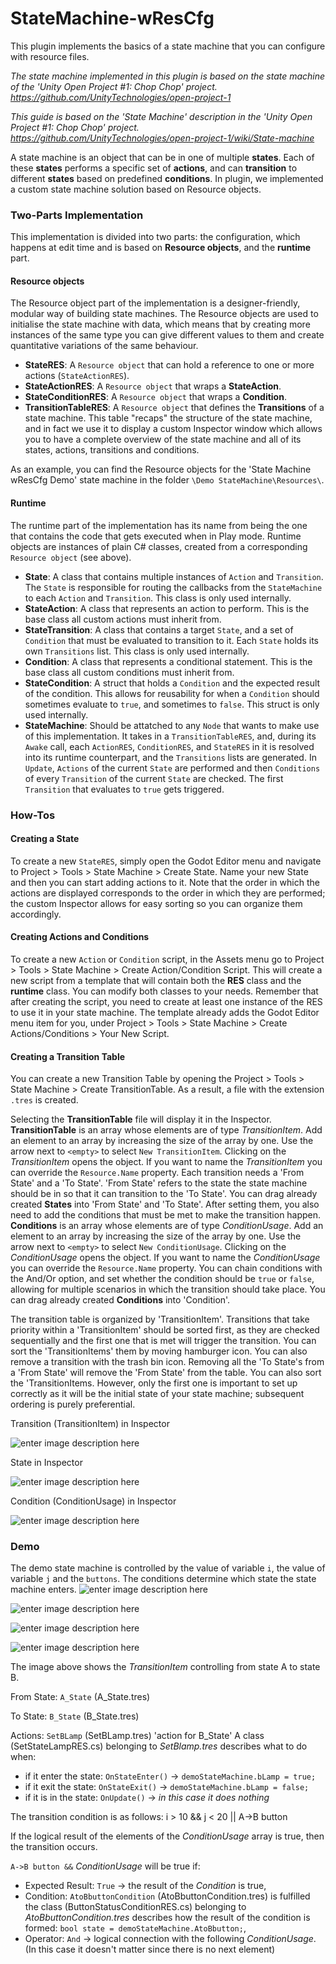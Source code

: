 # StateMachine-wResCfg
This plugin implements the basics of a state machine that you can configure with resource files.

*The state machine implemented in this plugin is based on the state machine of the 'Unity Open Project #1: Chop Chop' project.
https://github.com/UnityTechnologies/open-project-1*

*This guide is based on the 'State Machine' description in the 'Unity Open Project #1: Chop Chop' project. https://github.com/UnityTechnologies/open-project-1/wiki/State-machine*

A state machine is an object that can be in one of multiple **states**. Each of these **states** performs a specific set of **actions**, and can **transition** to different **states** based on predefined **conditions**.
In plugin, we implemented a custom state machine solution based on Resource objects.

### Two-Parts Implementation
This implementation is divided into two parts: the configuration, which happens at edit time and is based on  **Resource objects**, and the  **runtime**  part.

#### Resource objects
The Resource object part of the implementation is a designer-friendly, modular way of building state machines. The Resource objects are used to initialise the state machine with data, which means that by creating more instances of the same type you can give different values to them and create quantitative variations of the same behaviour.

-   **StateRES**: A  `Resource object`  that can hold a reference to one or more actions (`StateActionRES`).
-   **StateActionRES**: A  `Resource object`  that wraps a  **StateAction**.
-   **StateConditionRES**: A  `Resource object`  that wraps a  **Condition**.
-   **TransitionTableRES**: A  `Resource object`  that defines the  **Transitions**  of a state machine. This table "recaps" the structure of the state machine, and in fact we use it to display a custom Inspector window which allows you to have a complete overview of the state machine and all of its states, actions, transitions and conditions.

As an example, you can find the Resource objects for the 'State Machine wResCfg Demo' state machine in the folder  `\Demo StateMachine\Resources\`.

#### Runtime
The runtime part of the implementation has its name from being the one that contains the code that gets executed when in Play mode. Runtime objects are instances of plain C# classes, created from a corresponding  `Resource object`  (see above).

-   **State**: A class that contains multiple instances of  `Action`  and  `Transition`. The  `State`  is responsible for routing the callbacks from the  `StateMachine`  to each  `Action`  and  `Transition`. This class is only used internally.
-   **StateAction**: A class that represents an action to perform. This is the base class all custom actions must inherit from.
-   **StateTransition**: A class that contains a target  `State`, and a set of  `Condition`  that must be evaluated to transition to it. Each  `State`  holds its own  `Transitions`  list. This class is only used internally.
-   **Condition**: A class that represents a conditional statement. This is the base class all custom conditions must inherit from.
-   **StateCondition**: A struct that holds a  `Condition`  and the expected result of the condition. This allows for reusability for when a  `Condition`  should sometimes evaluate to  `true`, and sometimes to  `false`. This struct is only used internally.
-   **StateMachine**: Should be attatched to any  `Node`  that wants to make use of this implementation. It takes in a  `TransitionTableRES`, and, during its  `Awake`  call, each  `ActionRES`,  `ConditionRES`, and  `StateRES`  in it is resolved into its runtime counterpart, and the  `Transitions`  lists are generated. In  `Update`,  `Actions`  of the current  `State`  are performed and then  `Conditions`  of every  `Transition`  of the current  `State`  are checked. The first  `Transition`  that evaluates to  `true`  gets triggered.

### How-Tos

#### Creating a State
To create a new  `StateRES`, simply open the Godot Editor menu and navigate to Project > Tools > State Machine > Create State. Name your new State and then you can start adding actions to it. Note that the order in which the actions are displayed corresponds to the order in which they are performed; the custom Inspector allows for easy sorting so you can organize them accordingly.

#### Creating Actions and Conditions
To create a new  `Action`  or  `Condition`  script, in the Assets menu go to Project > Tools > State Machine > Create Action/Condition Script. This will create a new script from a template that will contain both the  **RES**  class and the  **runtime**  class. You can modify both classes to your needs. Remember that after creating the script, you need to create at least one instance of the RES to use it in your state machine. The template already adds the Godot Editor menu item for you, under Project > Tools > State Machine > Create Actions/Conditions > Your New Script.

#### Creating a Transition Table
You can create a new Transition Table by opening the Project > Tools > State Machine > Create TransitionTable. As a result, a file with the extension `.tres` is created.

Selecting the **TransitionTable** file will display it in the Inspector. **TransitionTable** is an array whose elements are of type *TransitionItem*. Add an element to an array by increasing the size of the array by one. Use the arrow next to `<empty>` to select `New TransitionItem`. Clicking on the *TransitionItem* opens the object. If you want to name the *TransitionItem* you can override the `Resource.Name` property.
Each transition needs a 'From State' and a 'To State'. 'From State' refers to the state the state machine should be in so that it can transition to the 'To State'. You can drag already created **States** into 'From State' and 'To State'. After setting them, you also need to add the conditions that must be met to make the transition happen. **Conditions** is an array whose elements are of type *ConditionUsage*. Add an element to an array by increasing the size of the array by one. Use the arrow next to `<empty>` to select `New ConditionUsage`. Clicking on the *ConditionUsage* opens the object. If you want to name the *ConditionUsage* you can override the `Resource.Name` property. You can chain conditions with the And/Or option, and set whether the condition should be  `true`  or  `false`, allowing for multiple scenarios in which the transition should take place.  You can drag already created **Conditions** into 'Condition'.

The transition table is organized by 'TransitionItem'. Transitions that take priority within a 'TransitionItem' should be sorted first, as they are checked sequentially and the first one that is met will trigger the transition. You can sort the 'TransitionItems' them by moving hamburger icon. You can also remove a transition with the trash bin icon. Removing all the 'To State's from a 'From State' will remove the 'From State' from the table. You can also sort the 'TransitionItems. However, only the first one is important to set up correctly as it will be the initial state of your state machine; subsequent ordering is purely preferential.

Transition (TransitionItem) in Inspector

![enter image description here](https://github.com/Trufiadok/StateMachine-wResCfg-Demo/blob/main/Docs/OpenedTransitionItem.png)

State in Inspector

![enter image description here](https://github.com/Trufiadok/StateMachine-wResCfg-Demo/blob/main/Docs/OpenedState.png)

Condition (ConditionUsage) in Inspector

![enter image description here](https://github.com/Trufiadok/StateMachine-wResCfg-Demo/blob/main/Docs/OpenedConditionUsage.png)

### Demo
The demo state machine is controlled by the value of variable `i`, the value of variable `j` and the `buttons`.
The conditions determine which state the state machine enters.
![enter image description here](https://github.com/Trufiadok/StateMachine-wResCfg-Demo/blob/main/Docs/Start%20State.png)

![enter image description here](https://github.com/Trufiadok/StateMachine-wResCfg-Demo/blob/main/Docs/A%20to%20B%20state%20by%20AtoB%20button.png)

![enter image description here](https://github.com/Trufiadok/StateMachine-wResCfg-Demo/blob/main/Docs/B%20to%20C%20state%20by%20j%20greater%20than%20100%20and%20BtoC%20button.png)

![enter image description here](https://github.com/Trufiadok/StateMachine-wResCfg-Demo/blob/main/Docs/AtoB%20TransitionItem.png)

The image above shows the *TransitionItem* controlling from state A to state B.

From State: `A_State` (A_State.tres)

To State: `B_State` (B_State.tres)

Actions: `SetBLamp` (SetBLamp.tres) 'action for B_State'
A class (SetStateLampRES.cs) belonging to *SetBlamp.tres* describes what to do when:
- if it enter the state: `OnStateEnter()` -> `demoStateMachine.bLamp = true;`
- if it exit the state: `OnStateExit()` -> `demoStateMachine.bLamp = false;`
- if it is in the state: `OnUpdate()` -> *in this case it does nothing*

The transition condition is as follows: i > 10 && j < 20 || A->B button

If the logical result of the elements of the *ConditionUsage* array is true, then the transition occurs.

`A->B button &&` *ConditionUsage* will be true if:
- Expected Result: `True` -> the result of the *Condition* is true,
- Condition: `AtoBbuttonCondition` (AtoBbuttonCondition.tres) is fulfilled the class (ButtonStatusConditionRES.cs) belonging to *AtoBbuttonCondition.tres* describes how the result of the condition is formed:  `bool state = demoStateMachine.AtoBbutton;`,
- Operator: `And` -> logical connection with the following *ConditionUsage*.
(In this case it doesn't matter since there is no next element)